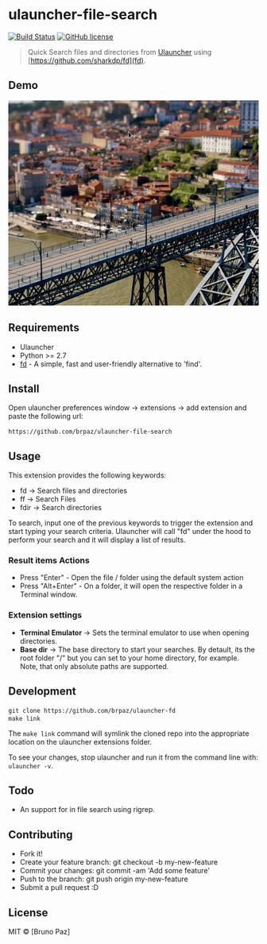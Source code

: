 # ulauncher-file-search

[![Build Status](https://img.shields.io/travis/com/brpaz/ulauncher-file-search.svg)](https://github.com/brpaz/ulauncher-file-search)
[![GitHub license](https://img.shields.io/github/license/brpaz/ulauncher-fd.svg)](https://github.com/brpaz/:ulauncher-file-search/blob/master/LICENSE)

> Quick Search files and directories from [Ulauncher](https://ulauncher.io) using [https://github.com/sharkdp/fd](fd).

## Demo

![demo](demo.gif)

## Requirements

- Ulauncher
- Python >= 2.7
- [fd](https://github.com/sharkdp/fd) - A simple, fast and user-friendly alternative to 'find'.

## Install

Open ulauncher preferences window -> extensions -> add extension and paste the following url:

```
https://github.com/brpaz/ulauncher-file-search
```

## Usage

This extension provides the following keywords:

- fd -> Search files and directories
- ff -> Search Files
- fdir -> Search directories

To search, input one of the previous keywords to trigger the extension and start typing your search criteria. Ulauncher will call "fd" under the hood to perform your search and it will display a list of results.

### Result items Actions

- Press "Enter" - Open the file / folder using the default system action
- Press "Alt+Enter" - On a folder, it will open the respective folder in a Terminal window.

### Extension settings

- **Terminal Emulator** -> Sets the terminal emulator to use when opening directories.
- **Base dir** -> The base directory to start your searches. By detault, its the root folder "/" but you can set to your home directory, for example. Note, that only absolute paths are supported.

## Development

```
git clone https://github.com/brpaz/ulauncher-fd
make link
```

The `make link` command will symlink the cloned repo into the appropriate location on the ulauncher extensions folder.

To see your changes, stop ulauncher and run it from the command line with: `ulauncher -v`.

## Todo

- An support for in file search using rigrep.

## Contributing

- Fork it!
- Create your feature branch: git checkout -b my-new-feature
- Commit your changes: git commit -am 'Add some feature'
- Push to the branch: git push origin my-new-feature
- Submit a pull request :D

## License

MIT &copy; [Bruno Paz]
